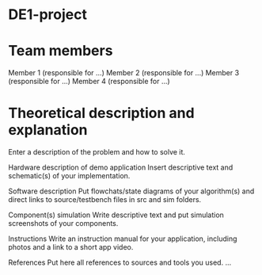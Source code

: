# DE1-project
# Team members
Member 1 (responsible for ...)
Member 2 (responsible for ...)
Member 3 (responsible for ...)
Member 4 (responsible for ...)

# Theoretical description and explanation
Enter a description of the problem and how to solve it.

Hardware description of demo application
Insert descriptive text and schematic(s) of your implementation.

Software description
Put flowchats/state diagrams of your algorithm(s) and direct links to source/testbench files in src and sim folders.

Component(s) simulation
Write descriptive text and put simulation screenshots of your components.

Instructions
Write an instruction manual for your application, including photos and a link to a short app video.

References
Put here all references to sources and tools you used.
...

